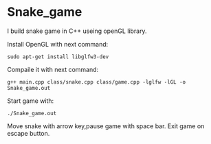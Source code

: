 # Snake_game

I build snake game in C++ useing openGL library.

Install OpenGL with next command:

	sudo apt-get install libglfw3-dev

Compaile it with next command:

	g++ main.cpp class/snake.cpp class/game.cpp -lglfw -lGL -o Snake_game.out

Start game with:

	./Snake_game.out

Move snake with arrow key,pause game with space bar.
Exit game on escape button.